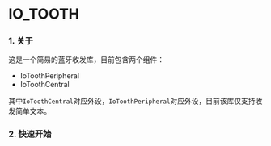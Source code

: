 # IO_TOOTH

### 1. 关于
这是一个简易的蓝牙收发库，目前包含两个组件：
- IoToothPeripheral
- IoToothCentral

其中`IoToothCentral`对应外设，`IoToothPeripheral`对应外设，目前该库仅支持收发简单文本。

### 2. 快速开始
```java

```
